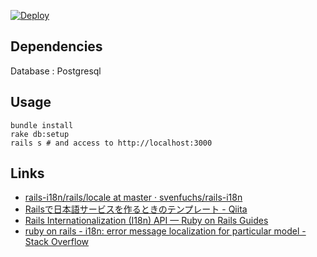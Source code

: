 [![Deploy](https://www.herokucdn.com/deploy/button.png)](https://heroku.com/deploy?template=https://github.com/gouf/carrierwave_i18n_validate_message_sample)

## Dependencies

Database : Postgresql

## Usage

```
bundle install
rake db:setup
rails s # and access to http://localhost:3000
```

## Links

* [rails-i18n/rails/locale at master · svenfuchs/rails-i18n](https://github.com/svenfuchs/rails-i18n/tree/master/rails/locale)
* [Railsで日本語サービスを作るときのテンプレート - Qiita](http://qiita.com/awakia/items/cab830238bbfaa924f02)
* [Rails Internationalization (I18n) API — Ruby on Rails Guides](http://edgeguides.rubyonrails.org/i18n.html)
* [ruby on rails - i18n: error message localization for particular model - Stack Overflow](http://stackoverflow.com/questions/7125127/i18n-error-message-localization-for-particular-model)
